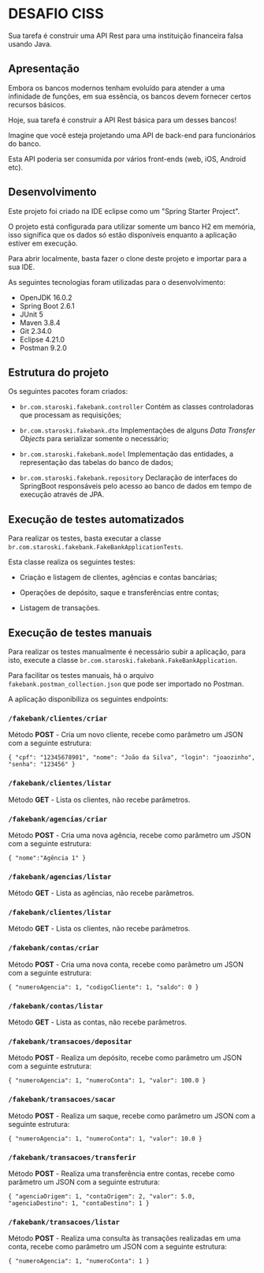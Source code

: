 # DESAFIO CISS

Sua tarefa é construir uma API Rest para uma instituição financeira falsa usando Java.

## Apresentação

Embora os bancos modernos tenham evoluído para atender a uma infinidade de funções, em sua essência, os bancos devem fornecer certos recursos básicos.

Hoje, sua tarefa é construir a API Rest básica para um desses bancos!

Imagine que você esteja projetando uma API de back-end para funcionários do banco.

Esta API poderia ser consumida por vários front-ends (web, iOS, Android etc).

## Desenvolvimento

Este projeto foi criado na IDE eclipse como um "Spring Starter Project".

O projeto está configurada para utilizar somente um banco H2 em memória, isso significa que os dados só estão disponíveis enquanto a aplicação estiver em execução.

Para abrir localmente, basta fazer o clone deste projeto e importar para a sua IDE.

As seguintes tecnologias foram utilizadas para o desenvolvimento:

* OpenJDK 16.0.2
* Spring Boot 2.6.1
* JUnit 5
* Maven 3.8.4
* Git 2.34.0
* Eclipse 4.21.0
* Postman 9.2.0

## Estrutura do projeto

Os seguintes pacotes foram criados:

* `br.com.staroski.fakebank.controller` Contém as classes controladoras que processam as requisições;

* `br.com.staroski.fakebank.dto` Implementações de alguns *Data Transfer Objects* para serializar somente o necessário;

* `br.com.staroski.fakebank.model` Implementação das entidades, a representação das tabelas do banco de dados;

* `br.com.staroski.fakebank.repository` Declaração de interfaces do SpringBoot responsáveis pelo acesso ao banco de dados em tempo de execução através de JPA.

## Execução de testes automatizados

Para realizar os testes, basta executar a classe `br.com.staroski.fakebank.FakeBankApplicationTests`.

Esta classe realiza os seguintes testes:

* Criação e listagem de clientes, agências e contas bancárias;

* Operações de depósito, saque e transferências entre contas;

* Listagem de transações.

## Execução de testes manuais

Para realizar os testes manualmente é necessário subir a aplicação, para isto, execute a classe `br.com.staroski.fakebank.FakeBankApplication`.

Para facilitar os testes manuais, há o arquivo `fakebank.postman_collection.json` que pode ser importado no Postman.

A aplicação disponibiliza os seguintes endpoints:

### `/fakebank/clientes/criar`

Método **POST** - Cria um novo cliente, recebe como parâmetro um JSON com a seguinte estrutura:

```
{ "cpf": "12345678901", "nome": "João da Silva", "login": "joaozinho", "senha": "123456" }
```

### `/fakebank/clientes/listar`

Método **GET** - Lista os clientes, não recebe parâmetros.

### `/fakebank/agencias/criar`

Método **POST** - Cria uma nova agência, recebe como parâmetro um JSON com a seguinte estrutura:

```
{ "nome":"Agência 1" }
```

### `/fakebank/agencias/listar`

Método **GET** - Lista as agências, não recebe parâmetros.

### `/fakebank/clientes/listar`

Método **GET** - Lista os clientes, não recebe parâmetros.

### `/fakebank/contas/criar`

Método **POST** - Cria uma nova conta, recebe como parâmetro um JSON com a seguinte estrutura:

```
{ "numeroAgencia": 1, "codigoCliente": 1, "saldo": 0 }
```

### `/fakebank/contas/listar`

Método **GET** - Lista as contas, não recebe parâmetros.

### `/fakebank/transacoes/depositar`

Método **POST** - Realiza um depósito, recebe como parâmetro um JSON com a seguinte estrutura:

```
{ "numeroAgencia": 1, "numeroConta": 1, "valor": 100.0 }
```

### `/fakebank/transacoes/sacar`

Método **POST** - Realiza um saque, recebe como parâmetro um JSON com a seguinte estrutura:

```
{ "numeroAgencia": 1, "numeroConta": 1, "valor": 10.0 }
```

### `/fakebank/transacoes/transferir`

Método **POST** - Realiza uma transferência entre contas, recebe como parâmetro um JSON com a seguinte estrutura:

```
{ "agenciaOrigem": 1, "contaOrigem": 2, "valor": 5.0, "agenciaDestino": 1, "contaDestino": 1 }
```

### `/fakebank/transacoes/listar`
Método **POST** - Realiza uma consulta às transações realizadas em uma conta, recebe como parâmetro um JSON com a seguinte estrutura:

```
{ "numeroAgencia": 1, "numeroConta": 1 }
```
